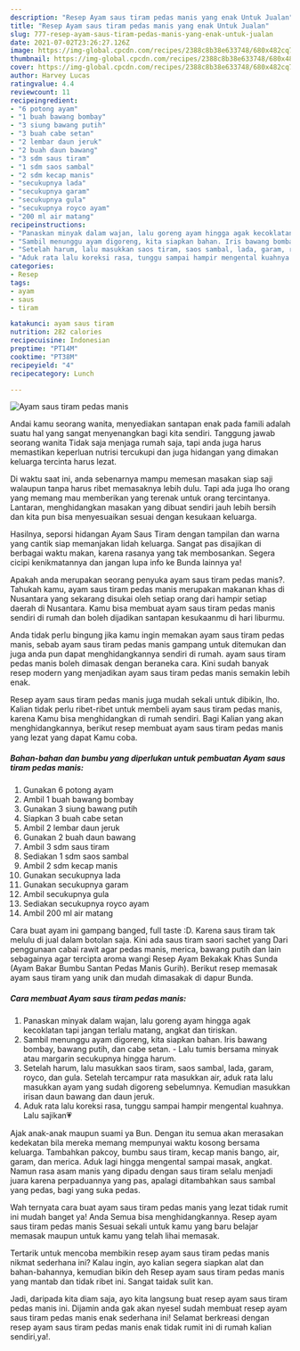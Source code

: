 ```yaml
---
description: "Resep Ayam saus tiram pedas manis yang enak Untuk Jualan"
title: "Resep Ayam saus tiram pedas manis yang enak Untuk Jualan"
slug: 777-resep-ayam-saus-tiram-pedas-manis-yang-enak-untuk-jualan
date: 2021-07-02T23:26:27.126Z
image: https://img-global.cpcdn.com/recipes/2388c8b38e633748/680x482cq70/ayam-saus-tiram-pedas-manis-foto-resep-utama.jpg
thumbnail: https://img-global.cpcdn.com/recipes/2388c8b38e633748/680x482cq70/ayam-saus-tiram-pedas-manis-foto-resep-utama.jpg
cover: https://img-global.cpcdn.com/recipes/2388c8b38e633748/680x482cq70/ayam-saus-tiram-pedas-manis-foto-resep-utama.jpg
author: Harvey Lucas
ratingvalue: 4.4
reviewcount: 11
recipeingredient:
- "6 potong ayam"
- "1 buah bawang bombay"
- "3 siung bawang putih"
- "3 buah cabe setan"
- "2 lembar daun jeruk"
- "2 buah daun bawang"
- "3 sdm saus tiram"
- "1 sdm saos sambal"
- "2 sdm kecap manis"
- "secukupnya lada"
- "secukupnya garam"
- "secukupnya gula"
- "secukupnya royco ayam"
- "200 ml air matang"
recipeinstructions:
- "Panaskan minyak dalam wajan, lalu goreng ayam hingga agak kecoklatan tapi jangan terlalu matang, angkat dan tiriskan."
- "Sambil menunggu ayam digoreng, kita siapkan bahan. Iris bawang bombay, bawang putih, dan cabe setan. Lalu tumis bersama minyak atau margarin secukupnya hingga harum."
- "Setelah harum, lalu masukkan saos tiram, saos sambal, lada, garam, royco, dan gula. Setelah tercampur rata masukkan air, aduk rata lalu masukkan ayam yang sudah digoreng sebelumnya. Kemudian masukkan irisan daun bawang dan daun jeruk."
- "Aduk rata lalu koreksi rasa, tunggu sampai hampir mengental kuahnya. Lalu sajikan💗"
categories:
- Resep
tags:
- ayam
- saus
- tiram

katakunci: ayam saus tiram 
nutrition: 282 calories
recipecuisine: Indonesian
preptime: "PT14M"
cooktime: "PT38M"
recipeyield: "4"
recipecategory: Lunch

---
```



![Ayam saus tiram pedas manis](https://img-global.cpcdn.com/recipes/2388c8b38e633748/680x482cq70/ayam-saus-tiram-pedas-manis-foto-resep-utama.jpg)

Andai kamu seorang wanita, menyediakan santapan enak pada famili adalah suatu hal yang sangat menyenangkan bagi kita sendiri. Tanggung jawab seorang  wanita Tidak saja menjaga rumah saja, tapi anda juga harus memastikan keperluan nutrisi tercukupi dan juga hidangan yang dimakan keluarga tercinta harus lezat.

Di waktu  saat ini, anda sebenarnya mampu memesan masakan siap saji walaupun tanpa harus ribet memasaknya lebih dulu. Tapi ada juga lho orang yang memang mau memberikan yang terenak untuk orang tercintanya. Lantaran, menghidangkan masakan yang dibuat sendiri jauh lebih bersih dan kita pun bisa menyesuaikan sesuai dengan kesukaan keluarga. 

Hasilnya, seporsi hidangan Ayam Saus Tiram dengan tampilan dan warna yang cantik siap memanjakan lidah keluarga. Sangat pas disajikan di berbagai waktu makan, karena rasanya yang tak membosankan. Segera cicipi kenikmatannya dan jangan lupa info ke Bunda lainnya ya!

Apakah anda merupakan seorang penyuka ayam saus tiram pedas manis?. Tahukah kamu, ayam saus tiram pedas manis merupakan makanan khas di Nusantara yang sekarang disukai oleh setiap orang dari hampir setiap daerah di Nusantara. Kamu bisa membuat ayam saus tiram pedas manis sendiri di rumah dan boleh dijadikan santapan kesukaanmu di hari liburmu.

Anda tidak perlu bingung jika kamu ingin memakan ayam saus tiram pedas manis, sebab ayam saus tiram pedas manis gampang untuk ditemukan dan juga anda pun dapat menghidangkannya sendiri di rumah. ayam saus tiram pedas manis boleh dimasak dengan beraneka cara. Kini sudah banyak resep modern yang menjadikan ayam saus tiram pedas manis semakin lebih enak.

Resep ayam saus tiram pedas manis juga mudah sekali untuk dibikin, lho. Kalian tidak perlu ribet-ribet untuk membeli ayam saus tiram pedas manis, karena Kamu bisa menghidangkan di rumah sendiri. Bagi Kalian yang akan menghidangkannya, berikut resep membuat ayam saus tiram pedas manis yang lezat yang dapat Kamu coba.

<!--inarticleads1-->

##### Bahan-bahan dan bumbu yang diperlukan untuk pembuatan Ayam saus tiram pedas manis:

1. Gunakan 6 potong ayam
1. Ambil 1 buah bawang bombay
1. Gunakan 3 siung bawang putih
1. Siapkan 3 buah cabe setan
1. Ambil 2 lembar daun jeruk
1. Gunakan 2 buah daun bawang
1. Ambil 3 sdm saus tiram
1. Sediakan 1 sdm saos sambal
1. Ambil 2 sdm kecap manis
1. Gunakan secukupnya lada
1. Gunakan secukupnya garam
1. Ambil secukupnya gula
1. Sediakan secukupnya royco ayam
1. Ambil 200 ml air matang


Cara buat ayam ini gampang banged, full taste :D. Karena saus tiram tak melulu di jual dalam botolan saja. Kini ada saus tiram saori sachet yang Dari penggunaan cabai rawit agar pedas manis, merica, bawang putih dan lain sebagainya agar tercipta aroma wangi Resep Ayam Bekakak Khas Sunda (Ayam Bakar Bumbu Santan Pedas Manis Gurih). Berikut resep memasak ayam saus tiram yang unik dan mudah dimasakak di dapur Bunda. 

<!--inarticleads2-->

##### Cara membuat Ayam saus tiram pedas manis:

1. Panaskan minyak dalam wajan, lalu goreng ayam hingga agak kecoklatan tapi jangan terlalu matang, angkat dan tiriskan.
1. Sambil menunggu ayam digoreng, kita siapkan bahan. Iris bawang bombay, bawang putih, dan cabe setan. - Lalu tumis bersama minyak atau margarin secukupnya hingga harum.
1. Setelah harum, lalu masukkan saos tiram, saos sambal, lada, garam, royco, dan gula. Setelah tercampur rata masukkan air, aduk rata lalu masukkan ayam yang sudah digoreng sebelumnya. Kemudian masukkan irisan daun bawang dan daun jeruk.
1. Aduk rata lalu koreksi rasa, tunggu sampai hampir mengental kuahnya. Lalu sajikan💗


Ajak anak-anak maupun suami ya Bun. Dengan itu semua akan merasakan kedekatan bila mereka memang mempunyai waktu kosong bersama keluarga. Tambahkan pakcoy, bumbu saus tiram, kecap manis bango, air, garam, dan merica. Aduk lagi hingga mengental sampai masak, angkat. Namun rasa asam manis yang dipadu dengan saus tiram selalu menjadi juara karena perpaduannya yang pas, apalagi ditambahkan saus sambal yang pedas, bagi yang suka pedas. 

Wah ternyata cara buat ayam saus tiram pedas manis yang lezat tidak rumit ini mudah banget ya! Anda Semua bisa menghidangkannya. Resep ayam saus tiram pedas manis Sesuai sekali untuk kamu yang baru belajar memasak maupun untuk kamu yang telah lihai memasak.

Tertarik untuk mencoba membikin resep ayam saus tiram pedas manis nikmat sederhana ini? Kalau ingin, ayo kalian segera siapkan alat dan bahan-bahannya, kemudian bikin deh Resep ayam saus tiram pedas manis yang mantab dan tidak ribet ini. Sangat taidak sulit kan. 

Jadi, daripada kita diam saja, ayo kita langsung buat resep ayam saus tiram pedas manis ini. Dijamin anda gak akan nyesel sudah membuat resep ayam saus tiram pedas manis enak sederhana ini! Selamat berkreasi dengan resep ayam saus tiram pedas manis enak tidak rumit ini di rumah kalian sendiri,ya!.

